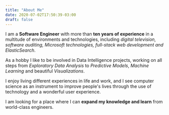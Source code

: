 ```yaml
---
title: "About Me"
date: 2020-07-02T17:50:39-03:00
draft: false
---
```


I am a **Software Engineer** with more than **ten years of experience** in a multitude of environments and technologies, including *digital television, software auditing, Microsoft technologies, full-stack web development and ElasticSearch*.

As a hobby I like to be involved in Data Intelligence projects, working on all steps from *Exploratory Data Analysis* to *Predictive Models*, *Machine Learning* and beautiful *Visualizations*.

I enjoy living different experiences in life and work, and I see computer science as an instrument to improve people's lives through the use of technology and a wonderful user experience.

I am looking for a place where I can **expand my knowledge and learn** from world-class engineers.



